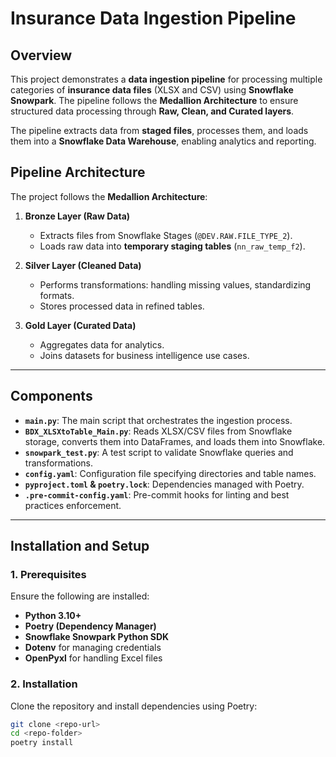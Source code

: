 # **Insurance Data Ingestion Pipeline**

## **Overview**
This project demonstrates a **data ingestion pipeline** for processing multiple categories of **insurance data files** (XLSX and CSV) using **Snowflake Snowpark**. The pipeline follows the **Medallion Architecture** to ensure structured data processing through **Raw, Clean, and Curated layers**.

The pipeline extracts data from **staged files**, processes them, and loads them into a **Snowflake Data Warehouse**, enabling analytics and reporting.

## **Pipeline Architecture**
The project follows the **Medallion Architecture**:
1. **Bronze Layer (Raw Data)**
   - Extracts files from Snowflake Stages (`@DEV.RAW.FILE_TYPE_2`).
   - Loads raw data into **temporary staging tables** (`nn_raw_temp_f2`).
   
2. **Silver Layer (Cleaned Data)**
   - Performs transformations: handling missing values, standardizing formats.
   - Stores processed data in refined tables.

3. **Gold Layer (Curated Data)**
   - Aggregates data for analytics.
   - Joins datasets for business intelligence use cases.
  
---

## Components
- **`main.py`**: The main script that orchestrates the ingestion process.
- **`BDX_XLSXtoTable_Main.py`**: Reads XLSX/CSV files from Snowflake storage, converts them into DataFrames, and loads them into Snowflake.
- **`snowpark_test.py`**: A test script to validate Snowflake queries and transformations.
- **`config.yaml`**: Configuration file specifying directories and table names.
- **`pyproject.toml` & `poetry.lock`**: Dependencies managed with Poetry.
- **`.pre-commit-config.yaml`**: Pre-commit hooks for linting and best practices enforcement.

---

## **Installation and Setup**
### **1. Prerequisites**
Ensure the following are installed:
- **Python 3.10+**
- **Poetry (Dependency Manager)**
- **Snowflake Snowpark Python SDK**
- **Dotenv** for managing credentials
- **OpenPyxl** for handling Excel files

### **2. Installation**
Clone the repository and install dependencies using Poetry:

```sh
git clone <repo-url>
cd <repo-folder>
poetry install
